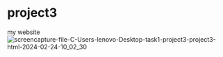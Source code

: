 # project3
 my website
![screencapture-file-C-Users-lenovo-Desktop-task1-project3-project3-html-2024-02-24-10_02_30](https://github.com/sahuabhisek/project3/assets/155800734/511625e8-e0f5-453d-a721-3d23cde9816d)
